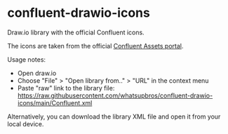 # confluent-drawio-icons

Draw.io library with the official Confluent icons.

The icons are taken from the official [Confluent Assets portal](https://assets.confluent.io/web/361c83f3f8557809/collection--confluent-icons-2020/?_ga=2.231502943.1794496240.1680511723-1727195219.1613424735&viewType=list).

Usage notes: 

- Open draw.io
- Choose "File" > "Open library from.." > "URL" in the context menu
- Paste "raw" link to the library file: https://raw.githubusercontent.com/whatsupbros/confluent-drawio-icons/main/Confluent.xml

Alternatively, you can download the library XML file and open it from your local device.
